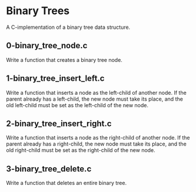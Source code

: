 # Binary Trees
A C-implementation of a binary tree data structure.

## 0-binary_tree_node.c
Write a function that creates a binary tree node.

## 1-binary_tree_insert_left.c
Write a function that inserts a node as the left-child of another node. If the parent already has a left-child, the new node must take its place, and the old left-child must be set as the left-child of the new node.

## 2-binary_tree_insert_right.c
Write a function that inserts a node as the right-child of another node. If the parent already has a right-child, the new node must take its place, and the old right-child must be set as the right-child of the new node.

## 3-binary_tree_delete.c
Write a function that deletes an entire binary tree.

